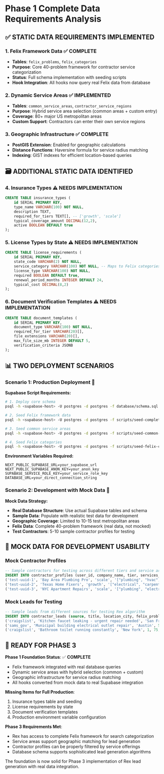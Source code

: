 # Phase 1 Complete Data Requirements Analysis

## ✅ **STATIC DATA REQUIREMENTS IMPLEMENTED**

### **1. Felix Framework Data** ✅ **COMPLETE**
- **Tables**: `felix_problems`, `felix_categories`
- **Purpose**: Core 40-problem framework for contractor service categorization
- **Status**: Full schema implementation with seeding scripts
- **Hook Integration**: All hooks now query real Felix data from database

### **2. Dynamic Service Areas** ✅ **IMPLEMENTED**
- **Tables**: `common_service_areas`, `contractor_service_regions`
- **Purpose**: Hybrid service area selection (common areas + custom entry)
- **Coverage**: 80+ major US metropolitan areas
- **Custom Support**: Contractors can enter their own service regions

### **3. Geographic Infrastructure** ✅ **COMPLETE**
- **PostGIS Extension**: Enabled for geographic calculations
- **Distance Functions**: Haversine formula for service radius matching
- **Indexing**: GIST indexes for efficient location-based queries

## 🗃️ **ADDITIONAL STATIC DATA IDENTIFIED**

### **4. Insurance Types** ⚠️ **NEEDS IMPLEMENTATION**
```sql
CREATE TABLE insurance_types (
    id SERIAL PRIMARY KEY,
    type_name VARCHAR(100) NOT NULL,
    description TEXT,
    required_for_tiers TEXT[], -- ['growth', 'scale']
    typical_coverage_amount DECIMAL(12,2),
    active BOOLEAN DEFAULT true
);
```

### **5. License Types by State** ⚠️ **NEEDS IMPLEMENTATION**
```sql
CREATE TABLE license_requirements (
    id SERIAL PRIMARY KEY,
    state_code VARCHAR(2) NOT NULL,
    service_category VARCHAR(100) NOT NULL, -- Maps to Felix categories
    license_type VARCHAR(100) NOT NULL,
    required BOOLEAN DEFAULT true,
    renewal_period_months INTEGER DEFAULT 24,
    typical_cost DECIMAL(8,2)
);
```

### **6. Document Verification Templates** ⚠️ **NEEDS IMPLEMENTATION**
```sql
CREATE TABLE document_templates (
    id SERIAL PRIMARY KEY,
    document_type VARCHAR(100) NOT NULL,
    required_for_tier VARCHAR(20)[],
    file_extensions VARCHAR(20)[],
    max_file_size_mb INTEGER DEFAULT 5,
    verification_criteria JSONB
);
```

## 📊 **TWO DEPLOYMENT SCENARIOS**

### **Scenario 1: Production Deployment** 🚀
**Supabase Script Requirements:**
```bash
# 1. Deploy core schema
psql -h <supabase-host> -U postgres -d postgres -f database/schema.sql

# 2. Seed Felix framework data
psql -h <supabase-host> -U postgres -d postgres -f scripts/seed-complete-felix-data.sql

# 3. Seed common service areas
psql -h <supabase-host> -U postgres -d postgres -f scripts/seed-common-service-areas.sql

# 4. Seed Felix categories
psql -h <supabase-host> -U postgres -d postgres -f scripts/seed-felix-categories.sql
```

**Environment Variables Required:**
```env
NEXT_PUBLIC_SUPABASE_URL=your_supabase_url
NEXT_PUBLIC_SUPABASE_ANON_KEY=your_anon_key
SUPABASE_SERVICE_ROLE_KEY=your_service_role_key
DATABASE_URL=your_direct_connection_string
```

### **Scenario 2: Development with Mock Data** 🔧
**Mock Data Strategy:**
- **Real Database Structure**: Use actual Supabase tables and schema
- **Sample Data**: Populate with realistic test data for development
- **Geographic Coverage**: Limited to 10-15 test metropolitan areas
- **Felix Data**: Complete 40-problem framework (real data, not mocked)
- **Test Contractors**: 5-10 sample contractor profiles for testing

## 🎯 **MOCK DATA FOR DEVELOPMENT USABILITY**

### **Mock Contractor Profiles**
```sql
-- Sample contractors for testing across different tiers and service areas
INSERT INTO contractor_profiles (user_id, company_name, tier, services_offered, service_areas) VALUES
('test-uuid-1', 'Bay Area Plumbing Pro', 'scale', '["plumbing", "hvac"]', '["san_francisco_bay"]'),
('test-uuid-2', 'Texas Home Fixers', 'growth', '["electrical", "carpentry"]', '["dallas_metro", "austin_metro"]'),
('test-uuid-3', 'NYC Apartment Repairs', 'scale', '["plumbing", "electrical", "drywall"]', '["new_york_metro"]');
```

### **Mock Leads for Testing**
```sql
-- Sample leads from different sources for testing Rex algorithm
INSERT INTO contractor_leads (source, title, location_city, felix_problem_id, quality_score, recency_score) VALUES
('craigslist', 'Kitchen faucet leaking - urgent repair needed', 'San Francisco', 2, 85, 95),
('sams_gov', 'Municipal building electrical outlet repair', 'Austin', 5, 90, 80),
('craigslist', 'Bathroom toilet running constantly', 'New York', 1, 75, 90);
```

## 🚀 **READY FOR PHASE 3**

**Phase 1 Foundation Status**: ✅ **COMPLETE**
- Felix framework integrated with real database queries
- Dynamic service areas with hybrid selection (common + custom)
- Geographic infrastructure for service radius matching
- All hooks converted from mock data to real Supabase integration

**Missing Items for Full Production**:
1. Insurance types table and seeding
2. License requirements by state
3. Document verification templates
4. Production environment variable configuration

**Phase 3 Requirements Met**:
- Rex has access to complete Felix framework for search categorization
- Service areas support geographic matching for lead generation
- Contractor profiles can be properly filtered by service offerings
- Database schema supports sophisticated lead generation algorithms

The foundation is now solid for Phase 3 implementation of Rex lead generation with real data integration.
